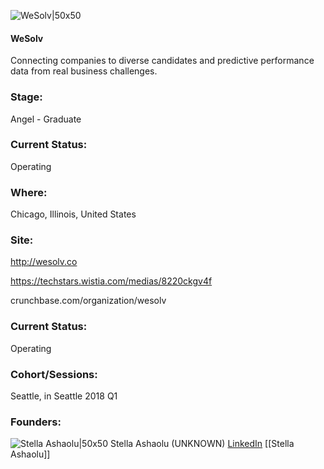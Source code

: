 

![WeSolv|50x50](https://apimg.techstars.com/connect/images/image_files/5a273689c9aec76fa9000001/original/wesolv_logo_bulb_icon_white_BG.png)

#### WeSolv
Connecting companies to diverse candidates and predictive performance data from real business challenges.

### Stage: 
Angel - Graduate 

### Current Status: 
Operating

### Where:
Chicago, Illinois, United States

### Site:
http://wesolv.co

https://techstars.wistia.com/medias/8220ckgv4f

crunchbase.com/organization/wesolv

### Current Status: 
Operating

### Cohort/Sessions: 
Seattle, in Seattle 2018 Q1

### Founders: 

![Stella Ashaolu|50x50](http://s3.amazonaws.com/ts-accel-connect-uploads/images/image_files/5a285c05c9aec76fa9000025/original/Stella_Ashaolu_FounderandCEO_WeSolv.JPG) Stella Ashaolu (UNKNOWN) [LinkedIn](https://linkedin.com/in/stellaashaolu) [[Stella Ashaolu]]


